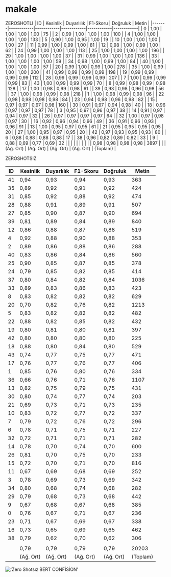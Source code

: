 # makale
ZEROSHOTLI
| ID    | Kesinlik   | Duyarlılık | F1-Skoru   | Doğruluk   |  Metin     |
|-------|------------|------------|------------|------------|------------|
|  0	|   1,00     |   1,00     |   1,00     |   1,00     |   75       |
|  2	|   0,99     |   1,00     |   1,00     |   1,00     |   100      |
|  4	|   1,00     |   1,00     |   1,00     |   1,00     |   133      |
|  5	|   0,90     |   1,00     |   0,95     |   1,00     |   19       |
|  10	|   1,00     |   1,00     |   1,00     |   1,00     |   27       |
|  11	|   0,99     |   1,00     |   0,99     |   1,00     |   81       |
|  12	|   0,98     |   1,00     |   0,99     |   1,00     |   62       |
|  24	|   0,99     |   1,00     |   1,00     |   1,00     |   113      |
|  25	|   1,00     |   1,00     |   1,00     |   1,00     |   196      |
|  29	|   1,00     |   1,00     |   1,00     |   1,00     |   37       |
|  31	|   0,99     |   1,00     |   1,00     |   1,00     |   136      |
|  33	|   1,00     |   1,00     |   1,00     |   1,00     |   59       |
|  34	|   0,98     |   1,00     |   0,99     |   1,00     |   84       |
|  40	|   1,00     |   1,00     |   1,00     |   1,00     |   57       |
|  20	|   0,99     |   1,00     |   0,99     |   1,00     |   278      |
|  35	|   1,00     |   0,99     |   1,00     |   1,00     |   200      |
|  41	|   0,99     |   0,99     |   0,99     |   0,99     |   198      |
|  19	|   0,99     |   0,99     |   0,99     |   0,99     |   112      |
|  28	|   0,99     |   0,99     |   0,99     |   0,99     |   207      |
|  7	|   1,00     |   0,99     |   0,99     |   0,99     |   83       |
|  43	|   1,00     |   0,99     |   0,99     |   0,99     |   70       |
|  8	|   0,99     |   0,98     |   0,99     |   0,98     |   128      |
|  17	|   1,00     |   0,98     |   0,99     |   0,98     |   61       |
|  39	|   0,93     |   0,98     |   0,96     |   0,98     |   56       |
|  37	|   1,00     |   0,98     |   0,99     |   0,98     |   218      |
|  1	|   1,00     |   0,98     |   0,99     |   0,98     |   96       |
|  22	|   0,98     |   0,98     |   0,98     |   0,98     |   84       |
|  23	|   0,94     |   0,98     |   0,96     |   0,98     |   82       |
|  15	|   0,97     |   0,97     |   0,97     |   0,98     |   160      |
|  30	|   0,91     |   0,97     |   0,94     |   0,98     |   40       |
|  18	|   0,96     |   0,97     |   0,97     |   0,97     |   78       |
|  3	|   0,95     |   0,97     |   0,96     |   0,97     |   38       |
|  14	|   0,91     |   0,97     |   0,94     |   0,97     |   32       |
|  26	|   0,97     |   0,97     |   0,97     |   0,97     |   64       |
|  32	|   1,00     |   0,97     |   0,98     |   0,97     |   30       |
|  16	|   0,92     |   0,96     |   0,94     |   0,96     |   49       |
|  36	|   0,91     |   0,96     |   0,93     |   0,96     |   91       |
|  13	|   1,00     |   0,95     |   0,97     |   0,95     |   61       |
|  21	|   0,95     |   0,95     |   0,95     |   0,95     |   20       |
|  27	|   1,00     |   0,95     |   0,97     |   0,95     |   20       |
|  42	|   0,97     |   0,93     |   0,95     |   0,93     |   80       |
|  6	|   0,88     |   0,88     |   0,88     |   0,88     |   17       |
|  38	|   0,96     |   0,82     |   0,89     |   0,82     |   33       |
|  9	|   0,88     |   0,69     |   0,77     |   0,69     |   32       |
|     |            |            |            |            |            |
|   	|   0,98     |   0,98     |   0,98     |   0,98     |  3897      |
|   	| (Ağ. Ort)  | (Ağ. Ort)  | (Ağ. Ort)  | (Ağ. Ort)  | (Toplam)   |



ZEROSHOTSIZ

| ID    | Kesinlik   | Duyarlılık | F1-Skoru   | Doğruluk   |  Metin     |
|-------|------------|------------|------------|------------|------------|
|  41	|   0,94     |   0,93     |   0,94     |   0,93	    |   363      |
|  35	|   0,89     |   0,92     |   0,91     |   0,92	    |   424      |
|  31	|   0,85     |   0,92     |   0,88     |   0,92	    |   474      |
|  28	|   0,88     |   0,91     |   0,89     |   0,91	    |   507      |
|  27	|   0,85     |   0,90     |   0,87     |   0,90	    |   694      |
|  39	|   0,81     |   0,89     |   0,84     |   0,89	    |   840      |
|  12	|   0,86     |   0,88     |   0,87     |   0,88	    |   519      |
|  4 	|   0,92     |   0,88     |   0,90     |   0,88	    |   353      |
|  2 	|   0,89     |   0,86     |   0,88     |   0,86	    |   288      |
|  40	|   0,83     |   0,86     |   0,84     |   0,86	    |   560      |
|  25	|   0,90     |   0,85     |   0,87     |   0,85	    |   378      |
|  24	|   0,79     |   0,85     |   0,82     |   0,85	    |   414      |
|  37	|   0,80     |   0,84     |   0,82     |   0,84	    |   1036     |
|  33	|   0,89     |   0,83     |   0,86     |   0,83	    |   423      |
|  8 	|   0,83     |   0,82     |   0,82     |   0,82	    |   629      |
|  20	|   0,70     |   0,82     |   0,76     |   0,82	    |   1213     |
|  5 	|   0,83     |   0,82     |   0,82     |   0,82	    |   482      |
|  22	|   0,88     |   0,82     |   0,85     |   0,82	    |   432      |
|  19	|   0,80     |   0,81     |   0,80     |   0,81	    |   397      |
|  42	|   0,80     |   0,80     |   0,80     |   0,80	    |   225      |
|  18	|   0,88     |   0,80     |   0,84     |   0,80	    |   529      |
|  43	|   0,74     |   0,77     |   0,75     |   0,77	    |   471      |
|  17	|   0,76     |   0,77     |   0,76     |   0,77	    |   406      |
|  1 	|   0,85     |   0,76     |   0,80     |   0,76	    |   334      |
|  36	|   0,66     |   0,76     |   0,71     |   0,76	    |   1107     |
|  13	|   0,82     |   0,75     |   0,79     |   0,75	    |   431      |
|  30	|   0,80     |   0,74     |   0,77     |   0,74	    |   203      |
|  21	|   0,69     |   0,73     |   0,71     |   0,73	    |   235      |
|  10	|   0,83     |   0,72     |   0,77     |   0,72	    |   337      |
|  7 	|   0,79     |   0,72     |   0,76     |   0,72	    |   296      |
|  6 	|   0,78     |   0,71     |   0,75     |   0,71	    |   227      |
|  32	|   0,72     |   0,71     |   0,71     |   0,71	    |   282      |
|  14	|   0,78     |   0,70     |   0,74     |   0,70	    |   600      |
|  26	|   0,81     |   0,70     |   0,75     |   0,70	    |   233      |
|  15	|   0,72     |   0,70     |   0,71     |   0,70	    |   816      |
|  11	|   0,67     |   0,69     |   0,68     |   0,69	    |   252      |
|  3	|   0,78     |   0,69     |   0,73     |   0,69	    |   342      |
|  34	|   0,80     |   0,68     |   0,74     |   0,68	    |   282      |
|  29	|   0,79     |   0,68     |   0,73     |   0,68	    |   442      |
|  9 	|   0,67     |   0,68     |   0,67     |   0,68	    |   385      |
|  0 	|   0,76     |   0,67     |   0,71     |   0,67	    |   236      |
|  23	|   0,71     |   0,67     |   0,69     |   0,67	    |   338      |
|  16	|   0,73     |   0,65     |   0,69     |   0,65	    |   462      |
|  38	|   0,79     |   0,62     |   0,70     |   0,62	    |   306      |
|     |            |            |            |            |            |
|   	|   0,79     |   0,79     |   0,79     |   0,79     |  20203     |
|   	| (Ağ. Ort)  | (Ağ. Ort)  | (Ağ. Ort)  | (Ağ. Ort)  | (Toplam)   |

!['Zero Shotsız BERT CONFİSİON'](https://github.com/adresgezgini/makale/blob/main/resource/Conf_only_BERT_44class.png)
